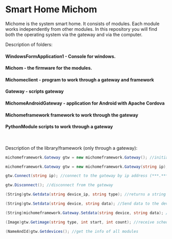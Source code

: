# Smart Home Michom
Michome is the system smart home. It consists of modules. Each module works independently from other modules. In this repository you will find both the operating system via the gateway and via the computer. 

Description of folders: 

#### WindowsFormApplication1 - Console for windows. 

#### Michom - the firmware for the modules. 

#### Michomeclient - program to work through a gateway and framework 

#### Gateway - scripts gateway 

#### MichomeAndroidGateway - application for Android with Apache Cordova

#### Michomeframework framework to work through the gateway 

#### PythonModule scripts to work through a gateway

<br>

Description of the library/framework (only through a gateway): 
```C#
michomeframework.Gateway gtw = new michomeframework.Gateway(); //initialization of an object 

michomeframework.Gateway gtw = new michomeframework.Gateway(string ip); //initialization of an object as URI

gtw.Connect(string ip); //connect to the gateway by ip address (***.***.***.***); 

gtw.Disconnect(); //disconnect from the gateway 

(String)gtw.Getdata(string device_ip, string type); //returns a string of data in json format. 'type' - type of requested data 

(String)gtw.Setdata(string device, string data); //Send data to the device

(String)michomeframework.Gateway.Setdata(string device, string data); //Send data to the device

(Image)gtw.Getimage(string type, int start, int count); //receive schedule changes(temper, humm, dawlen) 

(NameAndId)gtw.Getdevices(); //get the info of all modules 
```
